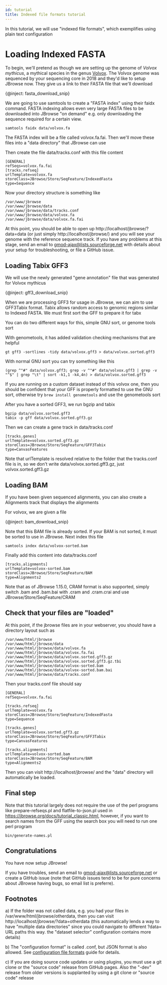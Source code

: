 ```yaml
---
id: tutorial
title: Indexed file formats tutorial
---
```


In this tutorial, we will use "indexed file formats", which exemplifies using
plain text configuration

# Loading Indexed FASTA

To begin, we'll pretend as though we are setting up the genome of _Volvox
mythicus_, a mythical species in the genus
[Volvox](https://en.wikipedia.org/wiki/Volvox). The Volvox genome was sequenced
by your sequencing core in 2018 and they'd like to setup JBrowse now. They give
us a link to their FASTA file that we'll download

{@inject: fasta_download_snip}

We are going to use samtools to create a "FASTA index" using their faidx
command. FASTA indexing allows even very large FASTA files to be downloaded into
JBrowse "on demand" e.g. only downloading the sequence required for a certain
view.

    samtools faidx data/volvox.fa

The FASTA index will be a file called volvox.fa.fai. Then we'll move these files
into a "data directory" that JBrowse can use

Then create the file data/tracks.conf with this file content

    [GENERAL]
    refSeqs=volvox.fa.fai
    [tracks.refseq]
    urlTemplate=volvox.fa
    storeClass=JBrowse/Store/SeqFeature/IndexedFasta
    type=Sequence

Now your directory structure is something like

    /var/www/jbrowse
    /var/www/jbrowse/data
    /var/www/jbrowse/data/tracks.conf
    /var/www/jbrowse/data/volvox.fa
    /var/www/jbrowse/data/volvox.fa.fai

At this point, you should be able to open up http://localhost/jbrowse/?data=data
(or just simply http://localhost/jbrowse/) and you will see your genome with the
reference sequence track. If you have any problems at this stage, send an email
to gmod-ajax@lists.sourceforge.net with details about your setup for
troubleshooting, or file a GitHub issue.

## Loading Tabix GFF3

We will use the newly generated "gene annotation" file that was generated for
Volvox mythicus

{@inject: gff3_download_snip}

When we are processing GFF3 for usage in JBrowse, we can aim to use GFF3Tabix
format. Tabix allows random access to genomic regions similar to Indexed FASTA.
We must first sort the GFF to prepare it for tabx

You can do two different ways for this, simple GNU sort, or genome tools sort

With genometools, it has added validation checking mechanisms that are helpful

    gt gff3 -sortlines -tidy data/volvox.gff3 > data/volvox.sorted.gff3

With normal GNU sort you can try something like this

    (grep ^"#" data/volvox.gff3; grep -v ^"#" data/volvox.gff3 | grep -v "^$" | grep "\t" | sort -k1,1 -k4,4n) > data/volvox.sorted.gff3

If you are running on a custom dataset instead of this volvox one, then you
should be confident that your GFF is properly formatted to use the GNU sort,
otherwise try `brew install genometools` and use the genometools sort

After you have a sorted GFF3, we run bgzip and tabix

    bgzip data/volvox.sorted.gff3
    tabix -p gff data/volvox.sorted.gff3.gz

Then we can create a gene track in data/tracks.conf

    [tracks.genes]
    urlTemplate=volvox.sorted.gff3.gz
    storeClass=JBrowse/Store/SeqFeature/GFF3Tabix
    type=CanvasFeatures

Note that urlTemplate is resolved relative to the folder that the tracks.conf
file is in, so we don't write data/volvox.sorted.gff3.gz, just
volvox.sorted.gff3.gz

## Loading BAM

If you have been given sequenced alignments, you can also create a Alignments
track that displays the alignments

For volvox, we are given a file

{@inject: bam_download_snip}

Note that this BAM file is already sorted. If your BAM is not sorted, it must be
sorted to use in JBrowse. Next index this file

    samtools index data/volvox-sorted.bam

Finally add this content into data/tracks.conf

    [tracks.alignments]
    urlTemplate=volvox-sorted.bam
    storeClass=JBrowse/Store/SeqFeature/BAM
    type=Alignments2

Note that as of JBrowse 1.15.0, CRAM format is also supported, simply switch
.bam and .bam.bai with .cram and .cram.crai and use
JBrowse/Store/SeqFeature/CRAM

## Check that your files are "loaded"

At this point, if the jbrowse files are in your webserver, you should have a
directory layout such as

    /var/www/html/jbrowse
    /var/www/html/jbrowse/data
    /var/www/html/jbrowse/data/volvox.fa
    /var/www/html/jbrowse/data/volvox.fa.fai
    /var/www/html/jbrowse/data/volvox.sorted.gff3.gz
    /var/www/html/jbrowse/data/volvox.sorted.gff3.gz.tbi
    /var/www/html/jbrowse/data/volvox-sorted.bam
    /var/www/html/jbrowse/data/volvox-sorted.bam.bai
    /var/www/html/jbrowse/data/tracks.conf

Then your tracks.conf file should say

    [GENERAL]
    refSeqs=volvox.fa.fai

    [tracks.refseq]
    urlTemplate=volvox.fa
    storeClass=JBrowse/Store/SeqFeature/IndexedFasta
    type=Sequence

    [tracks.genes]
    urlTemplate=volvox.sorted.gff3.gz
    storeClass=JBrowse/Store/SeqFeature/GFF3Tabix
    type=CanvasFeatures

    [tracks.alignments]
    urlTemplate=volvox-sorted.bam
    storeClass=JBrowse/Store/SeqFeature/BAM
    type=Alignments2

Then you can visit http://localhost/jbrowse/ and the "data" directory will
automatically be loaded.

## Final step

Note that this tutorial largely does not require the use of the perl programs
like prepare-refseqs.pl and flatfile-to-json.pl used in
https://jbrowse.org/docs/tutorial_classic.html, however, if you want to search
names from the GFF using the search box you will need to run one perl program

    bin/generate-names.pl

## Congratulations

You have now setup JBrowse!

If you have troubles, send an email to gmod-ajax@lists.sourceforge.net or create
a GitHub issue (note that GitHub issues tend to be for pure concerns about
JBrowse having bugs, so email list is preferre).

## Footnotes

a) If the folder was not called data, e.g. you had your files in
/var/www/html/jbrowse/otherdata, then you can visit
http://localhost/jbrowse/?data=otherdata (this automatically lends a way to have
"multiple data directories" since you could navigate to different ?data= URL
paths this way. the "dataset selector" configuration contains more details)

b) The "configuration format" is called .conf, but JSON format is also allowed.
See [configuration file formats](configuration_file_formats.html) guide for
details.

c) If you are doing source code updates or using plugins, you must use a git
clone or the "source code" release from GitHub pages. Also the "-dev" release
from older versions is supplanted by using a git clone or "source code" release
